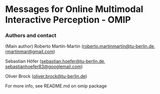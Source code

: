 # Messages for Online Multimodal Interactive Perception - OMIP

### Authors and contact

(Main author) Roberto Martín-Martin (roberto.martinmartin@tu-berlin.de, rmartinmar@gmail.com)

Sebastian Höfer (sebastian.hoefer@tu-berlin.de, sebastianhoefer83@googlemail.com)

Oliver Brock (oliver.brock@tu-berlin.de)

For more info, see README.md on omip package
